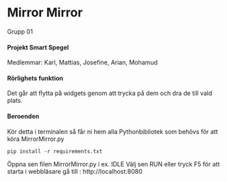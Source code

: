 # Mirror Mirror
Grupp 01

#### Projekt Smart Spegel
Medlemmar: Karl, Mattias, Josefine, Arian, Mohamud

#### Rörlighets funktion
Det går att flytta på widgets genom att trycka på dem och dra de till vald plats.

#### Beroenden
Kör detta i terminalen så får ni hem alla Pythonbibliotek som behövs 
för att köra MirrorMirror.py
```
pip install -r requirements.txt
```

Öppna sen filen MirrorMirror.py i ex. IDLE
Välj sen RUN eller tryck F5 för att starta
i webbläsare gå till : http://localhost:8080


